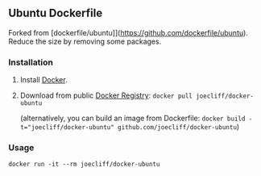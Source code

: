 ## Ubuntu Dockerfile


Forked from [dockerfile/ubuntu]](https://github.com/dockerfile/ubuntu). Reduce the size by removing some packages.


### Installation

1. Install [Docker](https://www.docker.io/).

2. Download from public [Docker Registry](https://index.docker.io/): `docker pull joecliff/docker-ubuntu`

   (alternatively, you can build an image from Dockerfile: `docker build -t="joecliff/docker-ubuntu" github.com/joecliff/docker-ubuntu`)


### Usage

    docker run -it --rm joecliff/docker-ubuntu
